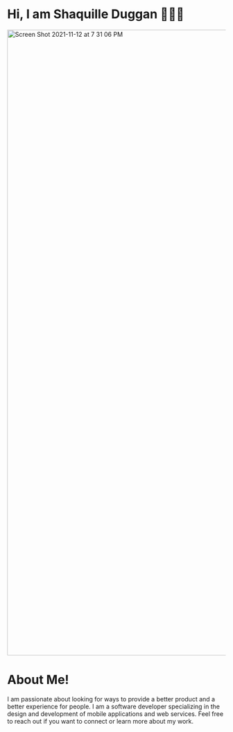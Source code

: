 <h1> Hi, I am Shaquille Duggan 👨🏿‍💻 </h1>
<img width="1440" alt="Screen Shot 2021-11-12 at 7 31 06 PM" src="https://user-images.githubusercontent.com/84408174/141599013-df775cab-4fe6-48b6-8a2e-ba929c2a788c.jpeg">
<h1>About Me!</h1>
<p>
  I am passionate about looking for ways to provide a better product and a better experience for people.
  I am a software developer specializing in the design and development of mobile applications and web services.
  Feel free to reach out if you want to connect or learn more about my work.
</p>
<br>
